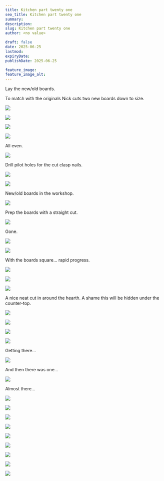 ```yaml
---
title: Kitchen part twenty one
seo_title: Kitchen part twenty one
summary:
description:
slug: Kitchen part twenty one
author: <no value>

draft: false
date: 2025-06-25
lastmod:
expiryDate:
publishDate: 2025-06-25

feature_image:
feature_image_alt:
---
```

Lay the new/old boards.

To match with the originals Nick cuts two new boards down to size.

![](/images/2491.jpeg )

![](/images/2492.jpeg )

![](/images/2493.jpeg )

![](/images/2494.jpeg )

All even. 

![](/images/2495.jpeg )

Drill pilot holes for the cut clasp nails.

![](/images/2499.jpeg )

![](/images/2500.jpeg )

New/old boards in the workshop.

![](/images/2504.jpeg )

Prep the boards with a straight cut.

![](/images/2506.jpeg )


Gone.

![](/images/2507.jpeg )

![](/images/2508.jpeg )

With the boards square... rapid progress.

![](/images/2509.jpeg )

![](/images/2510.jpeg )

![](/images/2511.jpeg )

A nice neat cut in around the hearth. A shame this will be hidden under the counter-top.

![](/images/2512.jpeg )

![](/images/2513.jpeg )

![](/images/2514.jpeg )

![](/images/2515.jpeg )

Getting there...

![](/images/2517.jpeg )

And then there was one...

![](/images/2518.jpeg )

Almost there...

![](/images/2519.jpeg )

![](/images/2520.jpeg )

![](/images/2521.jpeg )

![](/images/2522.jpeg )

![](/images/2523.jpeg )

![](/images/2524.jpeg )

![](/images/2525.jpeg )

![](/images/2529.jpeg )

![](/images/2530.jpeg )